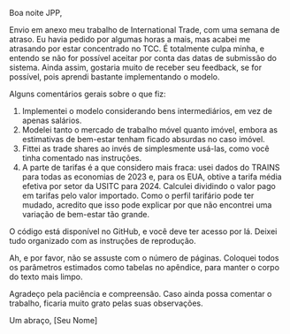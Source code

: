Boa noite JPP,

Envio em anexo meu trabalho de International Trade, com uma semana de atraso. Eu havia pedido por algumas horas a mais, mas acabei me atrasando por estar concentrado no TCC. É totalmente culpa minha, e entendo se não for possível aceitar por conta das datas de submissão do sistema. Ainda assim, gostaria muito de receber seu feedback, se for possível, pois aprendi bastante implementando o modelo.

Alguns comentários gerais sobre o que fiz:

1. Implementei o modelo considerando bens intermediários, em vez de apenas salários.
2. Modelei tanto o mercado de trabalho móvel quanto imóvel, embora as estimativas de bem-estar tenham ficado absurdas no caso imóvel.
3. Fittei as trade shares ao invés de simplesmente usá-las, como você tinha comentado nas instruções.
4. A parte de tarifas é a que considero mais fraca: usei dados do TRAINS para todas as economias de 2023 e, para os EUA, obtive a tarifa média efetiva por setor da USITC para 2024. Calculei dividindo o valor pago em tarifas pelo valor importado. Como o perfil tarifário pode ter mudado, acredito que isso pode explicar por que não encontrei uma variação de bem-estar tão grande.

O código está disponível no GitHub, e você deve ter acesso por lá. Deixei tudo organizado com as instruções de reprodução.

Ah, e por favor, não se assuste com o número de páginas. Coloquei todos os parâmetros estimados como tabelas no apêndice, para manter o corpo do texto mais limpo.

Agradeço pela paciência e compreensão. Caso ainda possa comentar o trabalho, ficaria muito grato pelas suas observações.

Um abraço,
[Seu Nome]
